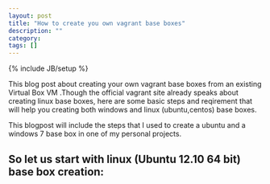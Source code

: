 ```yaml
---
layout: post
title: "How to create you own vagrant base boxes"
description: ""
category: 
tags: []
---
```

{% include JB/setup %}

This blog post about creating your own vagrant base boxes from an existing Virtual Box VM .Though the official vagrant site already speaks about creating linux base boxes, here are some basic steps and reqirement that will help you creating both windows and linux (ubuntu,centos) base boxes.

This blogpost will include the steps that I used to create a ubuntu and a windows 7 base box in one of my personal projects.

## So let us start with linux (Ubuntu 12.10 64 bit) base box creation: